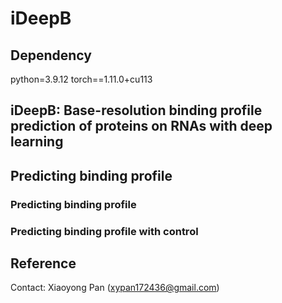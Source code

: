 # iDeepB

## Dependency
python=3.9.12
torch==1.11.0+cu113

## iDeepB: Base-resolution binding profile prediction of proteins on RNAs with deep learning



## Predicting binding profile

### Predicting binding profile 

### Predicting binding profile with control

## Reference
Contact: Xiaoyong Pan (xypan172436@gmail.com)
